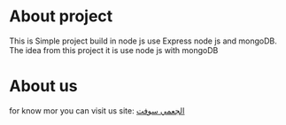 <h1>About project</h1>
This is Simple project build in node js use Express node js and mongoDB.
The idea from this project it is use node js with mongoDB

<br/>
<h1>About us</h1>
for know mor you can visit us site: <a href="https://algameisoft.66ghz.com/" target="_blank">الجعمي سوفت</a>
